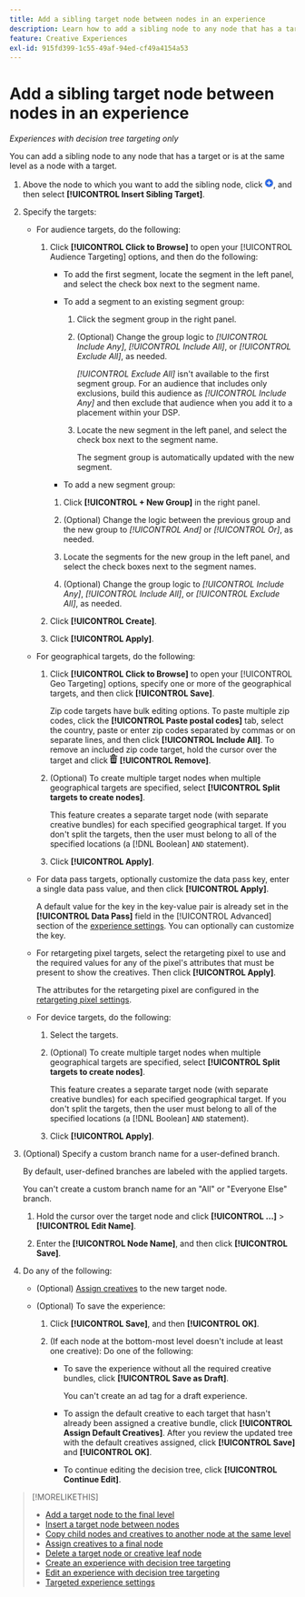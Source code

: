 ```yaml
---
title: Add a sibling target node between nodes in an experience
description: Learn how to add a sibling node to any node that has a target or is at the same level as a node with a target.
feature: Creative Experiences
exl-id: 915fd399-1c55-49af-94ed-cf49a4154a53
---
```

# Add a sibling target node between nodes in an experience

*Experiences with decision tree targeting only*

You can add a sibling node to any node that has a target or is at the same level as a node with a target.

<!-- 1. Open the decision tree:

In a new experience

In an existing experience,
 -->

1. Above the node to which you want to add the sibling node, click ![Add](/help/creative/assets/add.png "Add"), and then select **[!UICONTROL Insert Sibling Target]**.

1. Specify the targets:

   * For audience targets, do the following:
   
     1. Click **[!UICONTROL Click to Browse]** to open your [!UICONTROL Audience Targeting] options, and then do the following:
     
        * To add the first segment, locate the segment in the left panel, and select the check box next to the segment name.
        
        * To add a segment to an existing segment group:
        
          1. Click the segment group in the right panel.
          
          1. (Optional) Change the group logic to *[!UICONTROL Include Any]*, *[!UICONTROL Include All]*, or *[!UICONTROL Exclude All]*, as needed.
          
             *[!UICONTROL Exclude All]* isn't available to the first segment group. For an audience that includes only exclusions, build this audience as *[!UICONTROL Include Any]* and then exclude that audience when you add it to a placement within your DSP.
             
          1. Locate the new segment in the left panel, and select the check box next to the segment name.
          
             The segment group is automatically updated with the new segment.
        
        * To add a new segment group:
        
         1. Click **[!UICONTROL + New Group]** in the right panel.
         
         1. (Optional) Change the logic between the previous group and the new group to *[!UICONTROL And]* or *[!UICONTROL Or]*, as needed.
         
         1. Locate the segments for the new group in the left panel, and select the check boxes next to the segment names.
         
         1. (Optional) Change the group logic to *[!UICONTROL Include Any]*, *[!UICONTROL Include All]*, or *[!UICONTROL Exclude All]*, as needed.

     1. Click **[!UICONTROL Create]**.
     
     1. Click **[!UICONTROL Apply]**.

   * For geographical targets, do the following:
   
     1. Click **[!UICONTROL Click to Browse]** to open your [!UICONTROL Geo Targeting] options, specify one or more of the geographical targets, and then click **[!UICONTROL Save]**.

        Zip code targets have bulk editing options. To paste multiple zip codes, click the **[!UICONTROL Paste postal codes]** tab, select the country, paste or enter zip codes separated by commas or on separate lines, and then click **[!UICONTROL Include All]**. To remove an included zip code target, hold the cursor over the target and click ![Remove](/help/creative/assets/delete.png "Remove") **[!UICONTROL Remove]**.
     
     1. (Optional) To create multiple target nodes when multiple geographical targets are specified, select **[!UICONTROL Split targets to create nodes]**.

        This feature creates a separate target node (with separate creative bundles) for each specified geographical target. If you don't split the targets, then the user must belong to all of the specified locations (a [!DNL Boolean] `AND` statement).

     1. Click **[!UICONTROL Apply]**.

   * For data pass targets, optionally customize the data pass key, enter a single data pass value, and then click **[!UICONTROL Apply]**.
   
     A default value for the key in the key-value pair is already set in the **[!UICONTROL Data Pass]** field in the [!UICONTROL Advanced] section of the [experience settings](experience-settings-targeting.md). You can optionally can customize the key.

   * For retargeting pixel targets, select the retargeting pixel to use and the required values for any of the pixel's attributes that must be present to show the creatives. Then click **[!UICONTROL Apply]**.
   
     The attributes for the retargeting pixel are configured in the [retargeting pixel settings](/help/creative/pixels/retargeting-pixel-manage.md).

   * For device targets, do the following:
   
     1. Select the targets.
     
     1. (Optional) To create multiple target nodes when multiple geographical targets are specified, select **[!UICONTROL Split targets to create nodes]**.

        This feature creates a separate target node (with separate creative bundles) for each specified geographical target. If you don't split the targets, then the user must belong to all of the specified locations (a [!DNL Boolean] `AND` statement).

     1. Click **[!UICONTROL Apply]**.

1. (Optional) Specify a custom branch name for a user-defined branch.

   By default, user-defined branches are labeled with the applied targets.

   You can't create a custom branch name for an "All" or "Everyone Else" branch. 

   1. Hold the cursor over the target node and click **[!UICONTROL ...]** > **[!UICONTROL Edit Name]**.
   
   1. Enter the **[!UICONTROL Node Name]**, and then click **[!UICONTROL Save]**.

1. Do any of the following:

   * (Optional) [Assign creatives](experience-assign-creative-bundles.md) to the new target node.

   * (Optional) To save the experience:
   
     1. Click **[!UICONTROL Save]**, and then **[!UICONTROL OK]**.
     
     1. (If each node at the bottom-most level doesn't include at least one creative): Do one of the following:
     
        * To save the experience without all the required creative bundles, click **[!UICONTROL Save as Draft]**.
     
          You can't create an ad tag for a draft experience.

        * To assign the default creative to each target that hasn't already been assigned a creative bundle, click **[!UICONTROL Assign Default Creatives]**. After you review the updated tree with the default creatives assigned, click **[!UICONTROL Save]** and **[!UICONTROL OK]**.
        
        * To continue editing the decision tree, click **[!UICONTROL Continue Edit]**.

>[!MORELIKETHIS]
>
>* [Add a target node to the final level](experience-target-node-add-final.md)
>* [Insert a target node between nodes](experience-target-node-add-inner.md)
>* [Copy child nodes and creatives to another node at the same level](experience-target-node-copy.md)
>* [Assign creatives to a final node](experience-assign-creative-bundles.md)
>* [Delete a target node or creative leaf node](/help/creative/experiences/experience-target-node-delete.md)
>* [Create an experience with decision tree targeting](experience-create-targeting.md)
>* [Edit an experience with decision tree targeting](experience-edit-targeting.md)
>* [Targeted experience settings](experience-settings-targeting.md)
